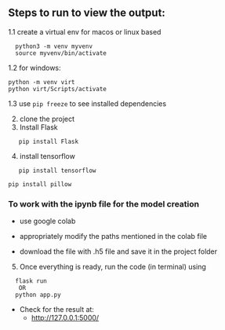 ## Steps to run to view the output:

1.1 create a virtual env for macos or linux based

```
  python3 -m venv myvenv
  source myvenv/bin/activate  
```

1.2 for windows:

```
python -m venv virt
python virt/Scripts/activate
```
1.3 use
```pip freeze```
to see installed dependencies

2. clone the project
3. Install Flask
```
   pip install Flask
```

4. install tensorflow
```
   pip install tensorflow

```
```
pip install pillow
```
### To work with the ipynb file for the model creation
  * use google colab

  * appropriately modify the paths mentioned in the colab file
  * download the file with .h5 file and save it in the project folder

5. Once everything is ready, run the code (in terminal) using
```
  flask run
   OR
  python app.py
```
  * Check for the result at:
    - http://127.0.0.1:5000/

